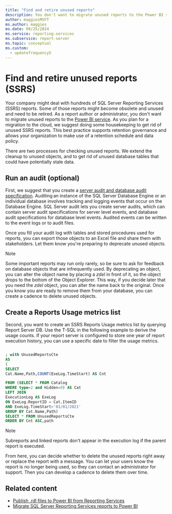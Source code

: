 ```yaml
---
title: "Find and retire unused reports"
description: You don't want to migrate unused reports to the Power BI service. As you plan for a migration to the cloud, we suggest doing some housekeeping to get rid of unused SSRS reports.
author: maggiesMSFT
ms.author: maggies
ms.date: 09/25/2024
ms.service: reporting-services
ms.subservice: report-server
ms.topic: conceptual
ms.custom:
  - updatefrequency5
---
```


# Find and retire unused reports (SSRS)

Your company might deal with hundreds of SQL Server Reporting Services (SSRS) reports. Some of those reports might become obsolete and unused and need to be retired. As a report author or administrator, you don't want to migrate unused reports to the [Power BI service](https://app.powerbi.com). As you plan for a migration to the cloud, we suggest doing some housekeeping to get rid of unused SSRS reports. This best practice supports retention governance and allows your organization to make use of a retention schedule and data policy.  

There are two processes for checking unused reports. We extend the cleanup to unused objects, and to get rid of unused database tables that could have potentially stale data.  

## Run an audit (optional)  

First, we suggest that you create a [server audit and database audit specification](../../relational-databases/security/auditing/create-a-server-audit-and-database-audit-specification.md). Auditing an instance of the SQL Server Database Engine or an individual database involves tracking and logging events that occur on the Database Engine. SQL Server audit lets you create server audits, which can contain server audit specifications for server level events, and database audit specifications for database level events. Audited events can be written to the event logs or to audit files.

Once you fill your audit log with tables and stored procedures used for reports, you can export those objects to an Excel file and share them with stakeholders. Let them know you're preparing to deprecate unused objects.  

> [!NOTE]
> Some important reports may run only rarely, so be sure to ask for feedback on database objects that are infrequently used. By deprecating an object, you can alter the object name by placing a *zdel* in front of it, so the object drops to the bottom of the Object Explorer. This way, if you decide later that you need the *zdel* object, you can alter the name back to the original. Once you know you are ready to remove them from your database, you can create a cadence to delete unused objects. 

## Create a Reports Usage metrics list

Second, you want to create an SSRS Reports Usage metrics list by querying Report Server DB. Use the T-SQL in the following example to derive the usage counts. If your report server is configured to store one year of report execution history, you can use a specific date to filter the usage metrics.

```sql

; with UnusedReportsCte 
AS 
( 
SELECT 
Cat.Name,Path,COUNT(ExeLog.TimeStart) AS Cnt 

FROM (SELECT * FROM Catalog 
WHERE type=2 and Hidden=0) AS Cat 
LEFT JOIN 
ExecutionLog AS ExeLog 
ON ExeLog.ReportID = Cat.ItemID 
AND ExeLog.TimeStart>'01/01/2021' 
GROUP BY Cat.Name,Path) 
SELECT * FROM UnusedReportsCte 
ORDER BY Cnt ASC,path 
```
 
> [!NOTE]
> Subreports and linked reports don't appear in the execution log if the parent report is executed.

From here, you can decide whether to delete the unused reports right away or replace the report with a message. You can let your users know the report is no longer being used, so they can contact an administrator for support. Then you can develop a cadence to delete them over time.

## Related content

- [Publish .rdl files to Power BI from Reporting Services](/power-bi/guidance/publish-reporting-services-power-bi-service)
- [Migrate SQL Server Reporting Services reports to Power BI](/power-bi/guidance/migrate-ssrs-reports-to-power-bi)
